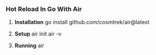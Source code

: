 ### Hot Reload In Go With Air

1. **Installation**
   go install github.com/cosmtrek/air@latest

2. **Setup**
   air init
   air -v

3. **Running**
   air
